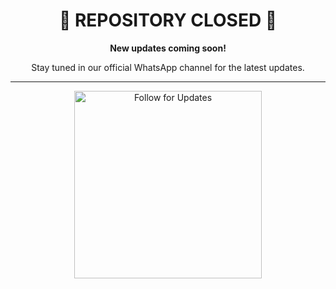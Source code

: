 <h1 align="center">🚧 REPOSITORY CLOSED 🚧</h1>

<p align="center">
  <strong>New updates coming soon!</strong>  
</p>

<p align="center">
  Stay tuned in our official WhatsApp channel for the latest updates.  
</p>

---

<p align="center">
  <a href="https://whatsapp.com/channel/0029VaZuGSxEawdxZK9CzM0Y">
    <img src="https://img.shields.io/badge/FOLLOW_FOR_UPDATES-red?style=for-the-badge&logo=whatsapp" 
    alt="Follow for Updates" width="300"/>
  </a>
</p>
